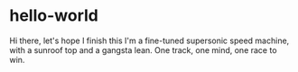 # hello-world
Hi there, let's hope I finish this
I'm a fine-tuned supersonic speed machine, with a sunroof top and a gangsta lean.
One track, one mind, one race to win.
